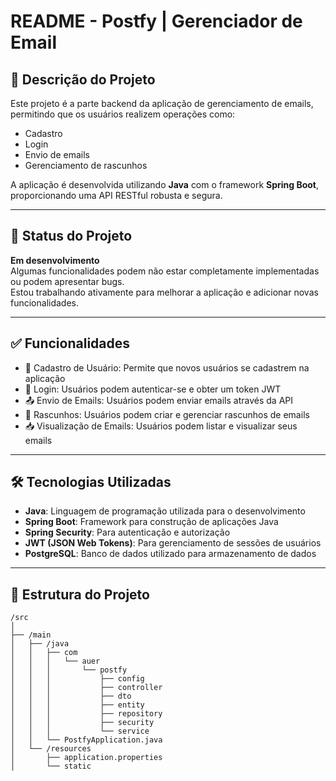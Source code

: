 # README - Postfy | Gerenciador de Email

## 📌 Descrição do Projeto

Este projeto é a parte backend da aplicação de gerenciamento de emails, permitindo que os usuários realizem operações como:

- Cadastro
- Login
- Envio de emails
- Gerenciamento de rascunhos

A aplicação é desenvolvida utilizando **Java** com o framework **Spring Boot**, proporcionando uma API RESTful robusta e segura.

---

## 🚧 Status do Projeto

**Em desenvolvimento**  
Algumas funcionalidades podem não estar completamente implementadas ou podem apresentar bugs.  
Estou trabalhando ativamente para melhorar a aplicação e adicionar novas funcionalidades.

---

## ✅ Funcionalidades

* 🧾 Cadastro de Usuário: Permite que novos usuários se cadastrem na aplicação  
* 🔐 Login: Usuários podem autenticar-se e obter um token JWT  
* 📤 Envio de Emails: Usuários podem enviar emails através da API  
* 💾 Rascunhos: Usuários podem criar e gerenciar rascunhos de emails  
* 📥 Visualização de Emails: Usuários podem listar e visualizar seus emails  

---

## 🛠 Tecnologias Utilizadas

- **Java**: Linguagem de programação utilizada para o desenvolvimento  
- **Spring Boot**: Framework para construção de aplicações Java  
- **Spring Security**: Para autenticação e autorização  
- **JWT (JSON Web Tokens)**: Para gerenciamento de sessões de usuários  
- **PostgreSQL**: Banco de dados utilizado para armazenamento de dados  

---

## 📁 Estrutura do Projeto

```
/src  
│  
├── /main  
│   ├── /java  
│   │   ├── com  
│   │   │   └── auer  
│   │   │       └── postfy  
│   │   │           ├── config  
│   │   │           ├── controller  
│   │   │           ├── dto  
│   │   │           ├── entity  
│   │   │           ├── repository  
│   │   │           ├── security  
│   │   │           └── service  
│   │   └── PostfyApplication.java  
│   └── /resources  
│       ├── application.properties  
│       └── static  
```
